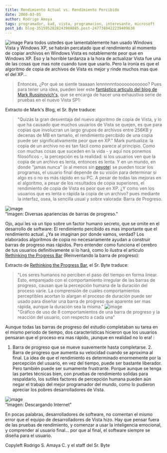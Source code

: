 ```yaml
---
title: Rendimiento Actual vs. Rendimiento Percibido
date: 2008-03-05
author: Rodrigo Amaya
tags: programador, bad, vista, programacion, interesante, microsoft
post_id: blog-3515952828243908885.post-2477388422239409630
---
```


![image](https://bp1.blogger.com/_ayvorITawE4/R87T-ImBXYI/AAAAAAAAAlw/c09o5W6-EpU/s200/vista-logo-magnified.jpg)    Para todos ustedes
que lamentablemente han usado Windows Vista y Windows XP, se habrán percatado que el rendimiento al momento de copiar archivos en Windows Vista es notablemente peor que en Windows XP. Eso y la horrible tardanza a la hora de actualizar Vista fue una de las cosas que mas note cuando tuve que usarlo. Pero la ironía es que el algoritmo de copia de archivos de Vista es mejor y rinde muchos mas que el del XP...

> Entonces, ¿Por qué se siente taaaaan
> lennnnnntoooooooooooo?
Pues para tener una idea, pueden leer este [fantástico articulo del blog de Mark Russinovich's](https://blogs.technet.com/markrussinovich/archive/2008/02/04/2826167.aspx), que se encarga de hacer una exhaustiva serie de pruebas en el nuevo Vista SP1:

Extracto de Mark's Blog, el Sr. Byte traduce:

> "Quizás la gran desventaja del nuevo algoritmo de copia de
> Vista, y lo que ha causado que muchos usuarios de Vista se quejen, es que para copias que
> involucran un largo grupos de archivos entre 256KB y decenas de MB en tamaño, el rendimiento
> percibido de una copia puede ser significativamente peor que en XP."
Mark puntualiza: la copia de un archivo no es tan fácil como parece al principio. Como con muchas cosas que suceden en la vida - y aquí nos ponemos filosóficos -, la percepción es la realidad: si los usuarios ven que la copia de un archivo es lenta, entonces es lenta. Y en un mundo, en donde "jamas nunca" (o al menos sin [peyote](https://en.wikipedia.org/wiki/Peyote)) se pueden tocar los programas, el usuario final depende de su visión para determinar si algo es o no es más rápido en su PC. A pesar de todas las mejoras en el algoritmo, a pesar de los resultados de copia superiores, el rendimiento de copia de Vista es peor que en XP. ¿Y como ven los usuarios que es lenta o rápida la copia de un archivo? pues mediante la interfaz, osea, la sencilla usual y sobre valorada: Barra de Progreso.

![image](https://bp3.blogger.com/_ayvorITawE4/R87PZomBXXI/AAAAAAAAAlo/tDtcJVgbxgc/s400/progress_bar.gif)    
"Imagen: Diversas
apariencias de barras de progreso."

Ojo, aquí les va un tipo sobre un factor humano secreto, que se omite en el desarrollo de software: El rendimiento percibido es mas importante que el rendimiento actual. ¿Ya se imaginan por donde vamos, verdad? Los elaborados algoritmos de copia no necesariamente ayudan a construir barras de progreso mas rápidos. Pero entender como funciona el cerebro de tus usuarios definitivamente si lo hará, como lo ilustra el articulo [Rethinking the Progress Bar](https://chrisharrison.net/projects/progressbars/ProgBarHarrison.pdf) (Reinventando la barra de progreso):

Extracto de [Rethinking the Progress Bar](https://chrisharrison.net/projects/progressbars/ProgBarHarrison.pdf), el Sr. Byte traduce:

> "Los seres humanos no perciben el paso del
> tiempo en forma linear. Esto, emparejado con el comportamiento irregular de las barras de
> progreso, causan que la percepción humana de la duración del proceso varíe. La comprensión de
> cuales comportamientos perceptibles acortan lo alargan el proceso de duración puede ser usado
> para diseñar una barra de progreso que aparente ser mas rápida, aunque la duración sea la
> misma."
![image](https://bp0.blogger.com/_ayvorITawE4/R87OM4mBXWI/AAAAAAAAAlg/vtCgkIFVNiA/s400/progress-function-graph.png)    
"Gráfico de uso de 8
comportamientos de una barra de progreso y la reacción del usuario, con respecto a cada una"

Aunque todas las barras de progreso del estudio completaban su tarea en el mismo periodo de tiempo, dos características hicieron que los usuarios pensaran que el proceso era mas rápido, ¡aunque en realidad no lo era! :

1. Barra de progreso que se mueve suavemente hasta completarse. 2. Barra de progreso que aumenta su velocidad cuando se aproxima al final. La idea de que el rendimiento es determinado enormemente por la percepción del usuario, en vez del tiempo, puede ser bastante liberador. Pero también puede ser sumamente frustrante. Porque aunque se tenga las partes técnicas bien, con pruebas de rendimiento solidas para respaldarlo, los sutiles factores de percepción humana pueden aún negar el trabajo del mejor programador del mundo, como lo pudieron apreciar los pobres desarrolladores de Vista.

![image](https://www.mlobit.com/word/wp-content/internetdownloadwww.gif)    
"Imagen: Descargando Internet"

En pocas palabras, desarrolladores de software, no comentan el mismo error que el equipo de desarrolladores de Vista hizo. Hay que pensar fuera de las pruebas de rendimiento, y comenzar a usar la inteligencia emocional, y comprender al usuario final... por que al final, el software siempre se diseña para el usuario.

Copyleft Rodrigo S. Amaya C. y el staff del Sr. Byte